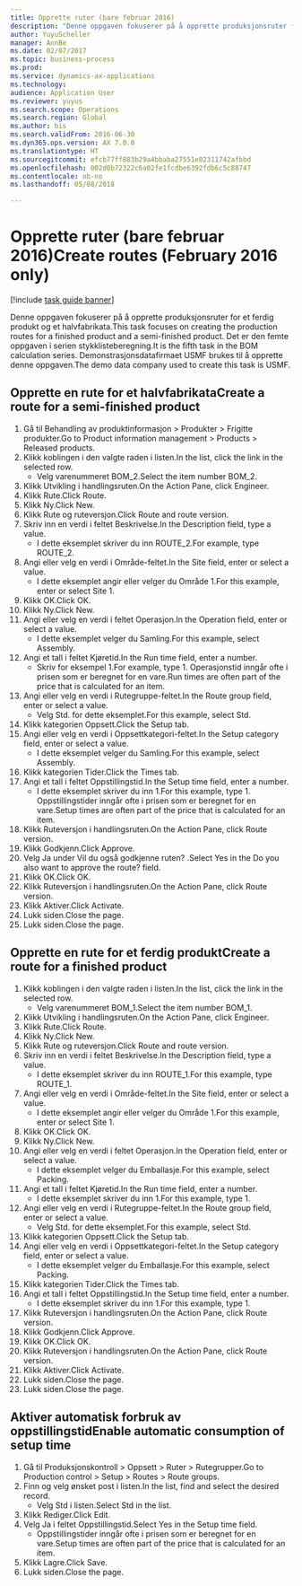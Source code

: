 ```yaml
--- 
title: Opprette ruter (bare februar 2016)
description: "Denne oppgaven fokuserer på å opprette produksjonsruter for et ferdig produkt og et halvfabrikata."
author: YuyuScheller
manager: AnnBe
ms.date: 02/07/2017
ms.topic: business-process
ms.prod: 
ms.service: dynamics-ax-applications
ms.technology: 
audience: Application User
ms.reviewer: yuyus
ms.search.scope: Operations
ms.search.region: Global
ms.author: bis
ms.search.validFrom: 2016-06-30
ms.dyn365.ops.version: AX 7.0.0
ms.translationtype: HT
ms.sourcegitcommit: efcb77ff883b29a4bbaba27551e02311742afbbd
ms.openlocfilehash: 002d0b72322c6a02fe1fcdbe6392fdb6c5c88747
ms.contentlocale: nb-no
ms.lasthandoff: 05/08/2018

---
```

# <a name="create-routes-february-2016-only"></a><span data-ttu-id="ac4a3-103">Opprette ruter (bare februar 2016)</span><span class="sxs-lookup"><span data-stu-id="ac4a3-103">Create routes (February 2016 only)</span></span>

[!include [task guide banner](../../includes/task-guide-banner.md)]

<span data-ttu-id="ac4a3-104">Denne oppgaven fokuserer på å opprette produksjonsruter for et ferdig produkt og et halvfabrikata.</span><span class="sxs-lookup"><span data-stu-id="ac4a3-104">This task focuses on creating the production routes for a finished product and a semi-finished product.</span></span> <span data-ttu-id="ac4a3-105">Det er den femte oppgaven i serien stykklisteberegning.</span><span class="sxs-lookup"><span data-stu-id="ac4a3-105">It is the fifth task in the BOM calculation series.</span></span> <span data-ttu-id="ac4a3-106">Demonstrasjonsdatafirmaet USMF brukes til å opprette denne oppgaven.</span><span class="sxs-lookup"><span data-stu-id="ac4a3-106">The demo data company used to create this task is USMF.</span></span>


## <a name="create-a-route-for-a-semi-finished-product"></a><span data-ttu-id="ac4a3-107">Opprette en rute for et halvfabrikata</span><span class="sxs-lookup"><span data-stu-id="ac4a3-107">Create a route for a semi-finished product</span></span>
1. <span data-ttu-id="ac4a3-108">Gå til Behandling av produktinformasjon > Produkter > Frigitte produkter.</span><span class="sxs-lookup"><span data-stu-id="ac4a3-108">Go to Product information management > Products > Released products.</span></span>
2. <span data-ttu-id="ac4a3-109">Klikk koblingen i den valgte raden i listen.</span><span class="sxs-lookup"><span data-stu-id="ac4a3-109">In the list, click the link in the selected row.</span></span>
    * <span data-ttu-id="ac4a3-110">Velg varenummeret BOM_2.</span><span class="sxs-lookup"><span data-stu-id="ac4a3-110">Select the item number BOM_2.</span></span>  
3. <span data-ttu-id="ac4a3-111">Klikk Utvikling i handlingsruten.</span><span class="sxs-lookup"><span data-stu-id="ac4a3-111">On the Action Pane, click Engineer.</span></span>
4. <span data-ttu-id="ac4a3-112">Klikk Rute.</span><span class="sxs-lookup"><span data-stu-id="ac4a3-112">Click Route.</span></span>
5. <span data-ttu-id="ac4a3-113">Klikk Ny.</span><span class="sxs-lookup"><span data-stu-id="ac4a3-113">Click New.</span></span>
6. <span data-ttu-id="ac4a3-114">Klikk Rute og ruteversjon.</span><span class="sxs-lookup"><span data-stu-id="ac4a3-114">Click Route and route version.</span></span>
7. <span data-ttu-id="ac4a3-115">Skriv inn en verdi i feltet Beskrivelse.</span><span class="sxs-lookup"><span data-stu-id="ac4a3-115">In the Description field, type a value.</span></span>
    * <span data-ttu-id="ac4a3-116">I dette eksemplet skriver du inn ROUTE_2.</span><span class="sxs-lookup"><span data-stu-id="ac4a3-116">For example, type ROUTE_2.</span></span>  
8. <span data-ttu-id="ac4a3-117">Angi eller velg en verdi i Område-feltet.</span><span class="sxs-lookup"><span data-stu-id="ac4a3-117">In the Site field, enter or select a value.</span></span>
    * <span data-ttu-id="ac4a3-118">I dette eksemplet angir eller velger du Område 1.</span><span class="sxs-lookup"><span data-stu-id="ac4a3-118">For this example, enter or select Site 1.</span></span>  
9. <span data-ttu-id="ac4a3-119">Klikk OK.</span><span class="sxs-lookup"><span data-stu-id="ac4a3-119">Click OK.</span></span>
10. <span data-ttu-id="ac4a3-120">Klikk Ny.</span><span class="sxs-lookup"><span data-stu-id="ac4a3-120">Click New.</span></span>
11. <span data-ttu-id="ac4a3-121">Angi eller velg en verdi i feltet Operasjon.</span><span class="sxs-lookup"><span data-stu-id="ac4a3-121">In the Operation field, enter or select a value.</span></span>
    * <span data-ttu-id="ac4a3-122">I dette eksemplet velger du Samling.</span><span class="sxs-lookup"><span data-stu-id="ac4a3-122">For this example, select Assembly.</span></span>  
12. <span data-ttu-id="ac4a3-123">Angi et tall i feltet Kjøretid.</span><span class="sxs-lookup"><span data-stu-id="ac4a3-123">In the Run time field, enter a number.</span></span>
    * <span data-ttu-id="ac4a3-124">Skriv for eksempel 1.</span><span class="sxs-lookup"><span data-stu-id="ac4a3-124">For example, type 1.</span></span> <span data-ttu-id="ac4a3-125">Operasjonstid inngår ofte i prisen som er beregnet for en vare.</span><span class="sxs-lookup"><span data-stu-id="ac4a3-125">Run times are often part of the price that is calculated for an item.</span></span>  
13. <span data-ttu-id="ac4a3-126">Angi eller velg en verdi i Rutegruppe-feltet.</span><span class="sxs-lookup"><span data-stu-id="ac4a3-126">In the Route group field, enter or select a value.</span></span>
    * <span data-ttu-id="ac4a3-127">Velg Std. for dette eksemplet.</span><span class="sxs-lookup"><span data-stu-id="ac4a3-127">For this example, select Std.</span></span>  
14. <span data-ttu-id="ac4a3-128">Klikk kategorien Oppsett.</span><span class="sxs-lookup"><span data-stu-id="ac4a3-128">Click the Setup tab.</span></span>
15. <span data-ttu-id="ac4a3-129">Angi eller velg en verdi i Oppsettkategori-feltet.</span><span class="sxs-lookup"><span data-stu-id="ac4a3-129">In the Setup category field, enter or select a value.</span></span>
    * <span data-ttu-id="ac4a3-130">I dette eksemplet velger du Samling.</span><span class="sxs-lookup"><span data-stu-id="ac4a3-130">For this example, select Assembly.</span></span>  
16. <span data-ttu-id="ac4a3-131">Klikk kategorien Tider.</span><span class="sxs-lookup"><span data-stu-id="ac4a3-131">Click the Times tab.</span></span>
17. <span data-ttu-id="ac4a3-132">Angi et tall i feltet Oppstillingstid.</span><span class="sxs-lookup"><span data-stu-id="ac4a3-132">In the Setup time field, enter a number.</span></span>
    * <span data-ttu-id="ac4a3-133">I dette eksemplet skriver du inn 1.</span><span class="sxs-lookup"><span data-stu-id="ac4a3-133">For this example, type 1.</span></span> <span data-ttu-id="ac4a3-134">Oppstillingstider inngår ofte i prisen som er beregnet for en vare.</span><span class="sxs-lookup"><span data-stu-id="ac4a3-134">Setup times are often part of the price that is calculated for an item.</span></span>  
18. <span data-ttu-id="ac4a3-135">Klikk Ruteversjon i handlingsruten.</span><span class="sxs-lookup"><span data-stu-id="ac4a3-135">On the Action Pane, click Route version.</span></span>
19. <span data-ttu-id="ac4a3-136">Klikk Godkjenn.</span><span class="sxs-lookup"><span data-stu-id="ac4a3-136">Click Approve.</span></span>
20. <span data-ttu-id="ac4a3-137">Velg Ja under Vil du også godkjenne ruten? .</span><span class="sxs-lookup"><span data-stu-id="ac4a3-137">Select Yes in the Do you also want to approve the route? field.</span></span>
21. <span data-ttu-id="ac4a3-138">Klikk OK.</span><span class="sxs-lookup"><span data-stu-id="ac4a3-138">Click OK.</span></span>
22. <span data-ttu-id="ac4a3-139">Klikk Ruteversjon i handlingsruten.</span><span class="sxs-lookup"><span data-stu-id="ac4a3-139">On the Action Pane, click Route version.</span></span>
23. <span data-ttu-id="ac4a3-140">Klikk Aktiver.</span><span class="sxs-lookup"><span data-stu-id="ac4a3-140">Click Activate.</span></span>
24. <span data-ttu-id="ac4a3-141">Lukk siden.</span><span class="sxs-lookup"><span data-stu-id="ac4a3-141">Close the page.</span></span>
25. <span data-ttu-id="ac4a3-142">Lukk siden.</span><span class="sxs-lookup"><span data-stu-id="ac4a3-142">Close the page.</span></span>

## <a name="create-a-route-for-a-finished-product"></a><span data-ttu-id="ac4a3-143">Opprette en rute for et ferdig produkt</span><span class="sxs-lookup"><span data-stu-id="ac4a3-143">Create a route for a finished product</span></span>
1. <span data-ttu-id="ac4a3-144">Klikk koblingen i den valgte raden i listen.</span><span class="sxs-lookup"><span data-stu-id="ac4a3-144">In the list, click the link in the selected row.</span></span>
    * <span data-ttu-id="ac4a3-145">Velg varenummeret BOM_1.</span><span class="sxs-lookup"><span data-stu-id="ac4a3-145">Select the item number BOM_1.</span></span>  
2. <span data-ttu-id="ac4a3-146">Klikk Utvikling i handlingsruten.</span><span class="sxs-lookup"><span data-stu-id="ac4a3-146">On the Action Pane, click Engineer.</span></span>
3. <span data-ttu-id="ac4a3-147">Klikk Rute.</span><span class="sxs-lookup"><span data-stu-id="ac4a3-147">Click Route.</span></span>
4. <span data-ttu-id="ac4a3-148">Klikk Ny.</span><span class="sxs-lookup"><span data-stu-id="ac4a3-148">Click New.</span></span>
5. <span data-ttu-id="ac4a3-149">Klikk Rute og ruteversjon.</span><span class="sxs-lookup"><span data-stu-id="ac4a3-149">Click Route and route version.</span></span>
6. <span data-ttu-id="ac4a3-150">Skriv inn en verdi i feltet Beskrivelse.</span><span class="sxs-lookup"><span data-stu-id="ac4a3-150">In the Description field, type a value.</span></span>
    * <span data-ttu-id="ac4a3-151">I dette eksemplet skriver du inn ROUTE_1.</span><span class="sxs-lookup"><span data-stu-id="ac4a3-151">For this example, type ROUTE_1.</span></span>  
7. <span data-ttu-id="ac4a3-152">Angi eller velg en verdi i Område-feltet.</span><span class="sxs-lookup"><span data-stu-id="ac4a3-152">In the Site field, enter or select a value.</span></span>
    * <span data-ttu-id="ac4a3-153">I dette eksemplet angir eller velger du Område 1.</span><span class="sxs-lookup"><span data-stu-id="ac4a3-153">For this example, enter or select Site 1.</span></span>  
8. <span data-ttu-id="ac4a3-154">Klikk OK.</span><span class="sxs-lookup"><span data-stu-id="ac4a3-154">Click OK.</span></span>
9. <span data-ttu-id="ac4a3-155">Klikk Ny.</span><span class="sxs-lookup"><span data-stu-id="ac4a3-155">Click New.</span></span>
10. <span data-ttu-id="ac4a3-156">Angi eller velg en verdi i feltet Operasjon.</span><span class="sxs-lookup"><span data-stu-id="ac4a3-156">In the Operation field, enter or select a value.</span></span>
    * <span data-ttu-id="ac4a3-157">I dette eksemplet velger du Emballasje.</span><span class="sxs-lookup"><span data-stu-id="ac4a3-157">For this example, select Packing.</span></span>  
11. <span data-ttu-id="ac4a3-158">Angi et tall i feltet Kjøretid.</span><span class="sxs-lookup"><span data-stu-id="ac4a3-158">In the Run time field, enter a number.</span></span>
    * <span data-ttu-id="ac4a3-159">I dette eksemplet skriver du inn 1.</span><span class="sxs-lookup"><span data-stu-id="ac4a3-159">For this example, type 1.</span></span>  
12. <span data-ttu-id="ac4a3-160">Angi eller velg en verdi i Rutegruppe-feltet.</span><span class="sxs-lookup"><span data-stu-id="ac4a3-160">In the Route group field, enter or select a value.</span></span>
    * <span data-ttu-id="ac4a3-161">Velg Std. for dette eksemplet.</span><span class="sxs-lookup"><span data-stu-id="ac4a3-161">For this example, select Std.</span></span>  
13. <span data-ttu-id="ac4a3-162">Klikk kategorien Oppsett.</span><span class="sxs-lookup"><span data-stu-id="ac4a3-162">Click the Setup tab.</span></span>
14. <span data-ttu-id="ac4a3-163">Angi eller velg en verdi i Oppsettkategori-feltet.</span><span class="sxs-lookup"><span data-stu-id="ac4a3-163">In the Setup category field, enter or select a value.</span></span>
    * <span data-ttu-id="ac4a3-164">I dette eksemplet velger du Emballasje.</span><span class="sxs-lookup"><span data-stu-id="ac4a3-164">For this example, select Packing.</span></span>  
15. <span data-ttu-id="ac4a3-165">Klikk kategorien Tider.</span><span class="sxs-lookup"><span data-stu-id="ac4a3-165">Click the Times tab.</span></span>
16. <span data-ttu-id="ac4a3-166">Angi et tall i feltet Oppstillingstid.</span><span class="sxs-lookup"><span data-stu-id="ac4a3-166">In the Setup time field, enter a number.</span></span>
    * <span data-ttu-id="ac4a3-167">I dette eksemplet skriver du inn 1.</span><span class="sxs-lookup"><span data-stu-id="ac4a3-167">For this example, type 1.</span></span>  
17. <span data-ttu-id="ac4a3-168">Klikk Ruteversjon i handlingsruten.</span><span class="sxs-lookup"><span data-stu-id="ac4a3-168">On the Action Pane, click Route version.</span></span>
18. <span data-ttu-id="ac4a3-169">Klikk Godkjenn.</span><span class="sxs-lookup"><span data-stu-id="ac4a3-169">Click Approve.</span></span>
19. <span data-ttu-id="ac4a3-170">Klikk OK.</span><span class="sxs-lookup"><span data-stu-id="ac4a3-170">Click OK.</span></span>
20. <span data-ttu-id="ac4a3-171">Klikk Ruteversjon i handlingsruten.</span><span class="sxs-lookup"><span data-stu-id="ac4a3-171">On the Action Pane, click Route version.</span></span>
21. <span data-ttu-id="ac4a3-172">Klikk Aktiver.</span><span class="sxs-lookup"><span data-stu-id="ac4a3-172">Click Activate.</span></span>
22. <span data-ttu-id="ac4a3-173">Lukk siden.</span><span class="sxs-lookup"><span data-stu-id="ac4a3-173">Close the page.</span></span>
23. <span data-ttu-id="ac4a3-174">Lukk siden.</span><span class="sxs-lookup"><span data-stu-id="ac4a3-174">Close the page.</span></span>

## <a name="enable-automatic-consumption-of-setup-time"></a><span data-ttu-id="ac4a3-175">Aktiver automatisk forbruk av oppstillingstid</span><span class="sxs-lookup"><span data-stu-id="ac4a3-175">Enable automatic consumption of setup time</span></span>
1. <span data-ttu-id="ac4a3-176">Gå til Produksjonskontroll > Oppsett > Ruter > Rutegrupper.</span><span class="sxs-lookup"><span data-stu-id="ac4a3-176">Go to Production control > Setup > Routes > Route groups.</span></span>
2. <span data-ttu-id="ac4a3-177">Finn og velg ønsket post i listen.</span><span class="sxs-lookup"><span data-stu-id="ac4a3-177">In the list, find and select the desired record.</span></span>
    * <span data-ttu-id="ac4a3-178">Velg Std i listen.</span><span class="sxs-lookup"><span data-stu-id="ac4a3-178">Select Std in the list.</span></span>  
3. <span data-ttu-id="ac4a3-179">Klikk Rediger.</span><span class="sxs-lookup"><span data-stu-id="ac4a3-179">Click Edit.</span></span>
4. <span data-ttu-id="ac4a3-180">Velg Ja i feltet Oppstillingstid.</span><span class="sxs-lookup"><span data-stu-id="ac4a3-180">Select Yes in the Setup time field.</span></span>
    * <span data-ttu-id="ac4a3-181">Oppstillingstider inngår ofte i prisen som er beregnet for en vare.</span><span class="sxs-lookup"><span data-stu-id="ac4a3-181">Setup times are often part of the price that is calculated for an item.</span></span>  
5. <span data-ttu-id="ac4a3-182">Klikk Lagre.</span><span class="sxs-lookup"><span data-stu-id="ac4a3-182">Click Save.</span></span>
6. <span data-ttu-id="ac4a3-183">Lukk siden.</span><span class="sxs-lookup"><span data-stu-id="ac4a3-183">Close the page.</span></span>


